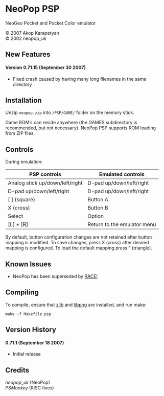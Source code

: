 NeoPop PSP
=========

NeoGeo Pocket and Pocket Color emulator

&copy; 2007 Akop Karapetyan  
&copy; 2002 neopop_uk

New Features
------------

#### Version 0.71.15 (September 30 2007)

*   Fixed crash caused by having many long filenames in the same directory

Installation
------------

Unzip `neopop.zip` into `/PSP/GAME/` folder on the memory stick.

Game ROM’s can reside anywhere (the GAMES subdirectory is recommended, but not necessary). NeoPop PSP supports ROM loading from ZIP files.

Controls
--------

During emulation:

| PSP controls                    | Emulated controls            |
| ------------------------------- | ---------------------------- |
| Analog stick up/down/left/right | D-pad up/down/left/right     |
| D-pad up/down/left/right        | D-pad up/down/left/right     |
| [ ] (square)                    | Button A                     |
| X (cross)                       | Button B                     |
| Select                          | Option                       |
| [L] + [R]                       | Return to the emulator menu  |

By default, button configuration changes are not retained after button mapping is modified. To save changes, press X (cross) after desired mapping is configured. To load the default mapping press ^ (triangle).

Known Issues
------------

* NeoPop has been superseded by [RACE!](https://github.com/8bitpsp/race)

Compiling
---------

To compile, ensure that [zlib](svn://svn.pspdev.org/psp/trunk/zlib) and [libpng](svn://svn.pspdev.org/psp/trunk/libpng) are installed, and run make:

`make -f Makefile.psp`

Version History
---------------

#### 0.71.1 (September 18 2007)

*   Initial release

Credits
-------

_neopop\_uk_ (NeoPop)  
_PSMonkey_ (RISC fixes)
